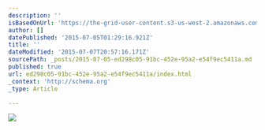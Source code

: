 ```yaml
---
description: ''
isBasedOnUrl: 'https://the-grid-user-content.s3-us-west-2.amazonaws.com/a73a7c98-9858-40a1-a76b-094ff30901a4.jpg'
author: []
datePublished: '2015-07-05T01:29:16.921Z'
title: ''
dateModified: '2015-07-07T20:57:16.171Z'
sourcePath: _posts/2015-07-05-ed298c05-91bc-452e-95a2-e54f9ec5411a.md
published: true
url: ed298c05-91bc-452e-95a2-e54f9ec5411a/index.html
_context: 'http://schema.org'
_type: Article

---
```

![](https://the-grid-user-content.s3-us-west-2.amazonaws.com/a73a7c98-9858-40a1-a76b-094ff30901a4.jpg)